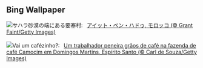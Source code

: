 ## Bing Wallpaper
![](https://www.bing.com/th?id=OHR.MoroccoBenhaddou_JA-JP1858999164_UHD.jpg&w=1000)サハラ砂漠の端にある要塞村:&nbsp;&ensp;[アイット・ベン・ハドゥ, モロッコ (© Grant Faint/Getty Images)](https://www.bing.com/th?id=OHR.MoroccoBenhaddou_JA-JP1858999164_UHD.jpg)
<br><br/>
![](https://www.bing.com/th?id=OHR.DiaNacionaldoCafe_PT-BR0388353116_UHD.jpg&w=1000)Vai um cafézinho?:&nbsp;&ensp;[Um trabalhador peneira grãos de café na fazenda de café Camocim em Domingos Martins, Espírito Santo (© Carl de Souza/Getty Images)](https://www.bing.com/th?id=OHR.DiaNacionaldoCafe_PT-BR0388353116_UHD.jpg)
<br><br/>
